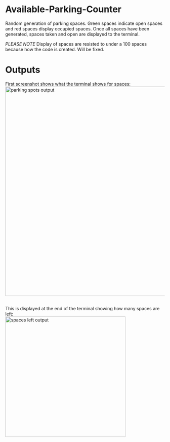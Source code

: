 # Available-Parking-Counter
Random generation of parking spaces. Green spaces indicate open spaces and red spaces display occupied spaces. Once all spaces have been generated, spaces taken and open are displayed to the terminal.

*PLEASE NOTE*
Display of spaces are resisted to under a 100 spaces because how the code is created. Will be fixed.

# Outputs
First screenshot shows what the terminal shows for spaces: <br/>
<img width="661" alt="parking spots output" src="https://user-images.githubusercontent.com/32400601/55047517-5227af80-5002-11e9-85ba-ef299412a7f3.PNG"> <br/> <br/>


This is displayed at the end of the terminal showing how many spaces are left: <br/>
<img width="380" alt="spaces left output" src="https://user-images.githubusercontent.com/32400601/55047524-58b62700-5002-11e9-944d-02ed5f67da5b.PNG">


